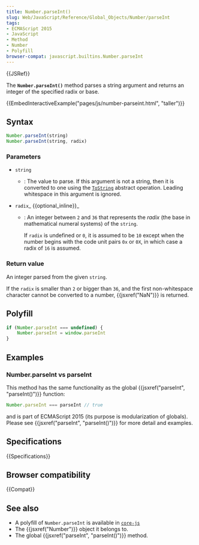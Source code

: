 ```yaml
---
title: Number.parseInt()
slug: Web/JavaScript/Reference/Global_Objects/Number/parseInt
tags:
- ECMAScript 2015
- JavaScript
- Method
- Number
- Polyfill
browser-compat: javascript.builtins.Number.parseInt
---
```

{{JSRef}}

The **`Number.parseInt()`** method parses a string argument and returns an
integer of the specified radix or base.

{{EmbedInteractiveExample("pages/js/number-parseint.html", "taller")}}

## Syntax

```js
Number.parseInt(string)
Number.parseInt(string, radix)
```

### Parameters

*   `string`
    *   : The value to parse. If this argument is not a string, then it is converted
        to one using the [`ToString`](https://tc39.es/ecma262/#sec-tostring)
        abstract operation. Leading whitespace in this argument is ignored.
*   `radix`\_ {{optional_inline}}\_

    *   : An integer between `2` and `36` that represents the *radix* (the base in
        mathematical numeral systems) of the `string`.

        If `radix` is undefined or `0`, it is assumed to be `10` except when the
        number begins with the code unit pairs `0x` or `0X`, in which case a radix
        of `16` is assumed.

### Return value

An integer parsed from the given `string`.

If the `radix` is smaller than `2` or bigger than `36`, and the first
non-whitespace character cannot be converted to a number,
{{jsxref("NaN")}} is returned.

## Polyfill

```js
if (Number.parseInt === undefined) {
    Number.parseInt = window.parseInt
}
```

## Examples

### Number.parseInt vs parseInt

This method has the same functionality as the global
{{jsxref("parseInt",
  "parseInt()")}} function:

```js
Number.parseInt === parseInt // true
```

and is part of ECMAScript 2015 (its purpose is modularization of globals).
Please see {{jsxref("parseInt", "parseInt()")}} for more detail and
examples.

## Specifications

{{Specifications}}

## Browser compatibility

{{Compat}}

## See also

*   A polyfill of `Number.parseInt` is available in
    [`core-js`](https://github.com/zloirock/core-js#ecmascript-number)
*   The {{jsxref("Number")}} object it belongs to.
*   The global {{jsxref("parseInt", "parseInt()")}} method.
